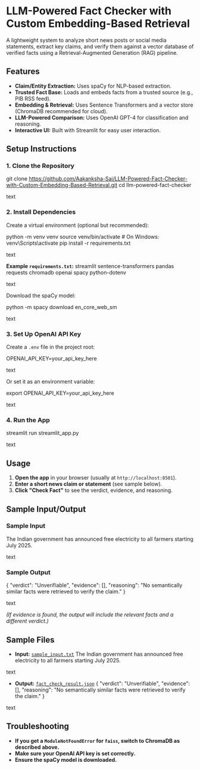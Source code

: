 # LLM-Powered Fact Checker with Custom Embedding-Based Retrieval

A lightweight system to analyze short news posts or social media statements, extract key claims, and verify them against a vector database of verified facts using a Retrieval-Augmented Generation (RAG) pipeline.

## Features

- **Claim/Entity Extraction:** Uses spaCy for NLP-based extraction.
- **Trusted Fact Base:** Loads and embeds facts from a trusted source (e.g., PIB RSS feed).
- **Embedding & Retrieval:** Uses Sentence Transformers and a vector store (ChromaDB recommended for cloud).
- **LLM-Powered Comparison:** Uses OpenAI GPT-4 for classification and reasoning.
- **Interactive UI:** Built with Streamlit for easy user interaction.

## Setup Instructions

### 1. Clone the Repository

git clone https://github.com/Aakanksha-Sai/LLM-Powered-Fact-Checker-with-Custom-Embedding-Based-Retrieval.git
cd llm-powered-fact-checker

text

### 2. Install Dependencies

Create a virtual environment (optional but recommended):

python -m venv venv
source venv/bin/activate # On Windows: venv\Scripts\activate
pip install -r requirements.txt

text

**Example `requirements.txt`:**
streamlit
sentence-transformers
pandas
requests
chromadb
openai
spacy
python-dotenv

text

Download the spaCy model:

python -m spacy download en_core_web_sm

text

### 3. Set Up OpenAI API Key

Create a `.env` file in the project root:

OPENAI_API_KEY=your_api_key_here

text

Or set it as an environment variable:

export OPENAI_API_KEY=your_api_key_here

text

### 4. Run the App

streamlit run streamlit_app.py

text

## Usage

1. **Open the app** in your browser (usually at `http://localhost:8501`).
2. **Enter a short news claim or statement** (see sample below).
3. **Click "Check Fact"** to see the verdict, evidence, and reasoning.

## Sample Input/Output

### Sample Input

The Indian government has announced free electricity to all farmers starting July 2025.

text

### Sample Output

{
"verdict": "Unverifiable",
"evidence": [],
"reasoning": "No semantically similar facts were retrieved to verify the claim."
}

text

*(If evidence is found, the output will include the relevant facts and a different verdict.)*

## Sample Files

- **Input:** [`sample_input.txt`](sample_input.txt)
The Indian government has announced free electricity to all farmers starting July 2025.

text
- **Output:** [`fact_check_result.json`](fact_check_result.json)
{
"verdict": "Unverifiable",
"evidence": [],
"reasoning": "No semantically similar facts were retrieved to verify the claim."
}

text

## Troubleshooting

- **If you get a `ModuleNotFoundError` for `faiss`, switch to ChromaDB as described above.**
- **Make sure your OpenAI API key is set correctly.**
- **Ensure the spaCy model is downloaded.**

